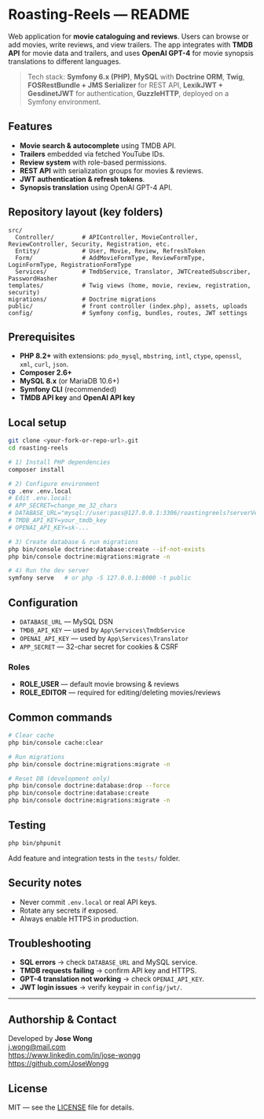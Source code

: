 # Roasting-Reels — README

Web application for **movie cataloguing and reviews**. Users can browse or add movies, write reviews, and view trailers. The app integrates with **TMDB API** for movie data and trailers, and uses **OpenAI GPT-4** for movie synopsis translations to different languages.

> Tech stack: **Symfony 6.x (PHP)**, **MySQL** with **Doctrine ORM**, **Twig**, **FOSRestBundle + JMS Serializer** for REST API, **LexikJWT + GesdinetJWT** for authentication, **GuzzleHTTP**, deployed on a Symfony environment.

## Features

- **Movie search & autocomplete** using TMDB API.  
- **Trailers** embedded via fetched YouTube IDs.  
- **Review system** with role-based permissions.  
- **REST API** with serialization groups for movies & reviews.  
- **JWT authentication & refresh tokens**.  
- **Synopsis translation** using OpenAI GPT-4 API.  

## Repository layout (key folders)

```
src/
  Controller/        # APIController, MovieController, ReviewController, Security, Registration, etc.
  Entity/            # User, Movie, Review, RefreshToken
  Form/              # AddMovieFormType, ReviewFormType, LoginFormType, RegistrationFormType
  Services/          # TmdbService, Translator, JWTCreatedSubscriber, PasswordHasher
templates/           # Twig views (home, movie, review, registration, security)
migrations/          # Doctrine migrations
public/              # front controller (index.php), assets, uploads
config/              # Symfony config, bundles, routes, JWT settings
```

## Prerequisites

- **PHP 8.2+** with extensions: `pdo_mysql`, `mbstring`, `intl`, `ctype`, `openssl`, `xml`, `curl`, `json`.  
- **Composer 2.6+**  
- **MySQL 8.x** (or MariaDB 10.6+)  
- **Symfony CLI** (recommended)  
- **TMDB API key** and **OpenAI API key**  

## Local setup

```bash
git clone <your-fork-or-repo-url>.git
cd roasting-reels

# 1) Install PHP dependencies
composer install

# 2) Configure environment
cp .env .env.local
# Edit .env.local:
# APP_SECRET=change_me_32_chars
# DATABASE_URL="mysql://user:pass@127.0.0.1:3306/roastingreels?serverVersion=8.0"
# TMDB_API_KEY=your_tmdb_key
# OPENAI_API_KEY=sk-...

# 3) Create database & run migrations
php bin/console doctrine:database:create --if-not-exists
php bin/console doctrine:migrations:migrate -n

# 4) Run the dev server
symfony serve   # or php -S 127.0.0.1:8000 -t public
```

## Configuration

- `DATABASE_URL` — MySQL DSN  
- `TMDB_API_KEY` — used by `App\Services\TmdbService`  
- `OPENAI_API_KEY` — used by `App\Services\Translator`  
- `APP_SECRET` — 32-char secret for cookies & CSRF  

### Roles

- **ROLE_USER** — default movie browsing & reviews  
- **ROLE_EDITOR** — required for editing/deleting movies/reviews  

## Common commands

```bash
# Clear cache
php bin/console cache:clear

# Run migrations
php bin/console doctrine:migrations:migrate -n

# Reset DB (development only)
php bin/console doctrine:database:drop --force
php bin/console doctrine:database:create
php bin/console doctrine:migrations:migrate -n
```

## Testing

```bash
php bin/phpunit
```

Add feature and integration tests in the `tests/` folder.

## Security notes

- Never commit `.env.local` or real API keys.  
- Rotate any secrets if exposed.  
- Always enable HTTPS in production.  

## Troubleshooting

- **SQL errors** → check `DATABASE_URL` and MySQL service.  
- **TMDB requests failing** → confirm API key and HTTPS.  
- **GPT-4 translation not working** → check `OPENAI_API_KEY`.  
- **JWT login issues** → verify keypair in `config/jwt/`.  

---

## Authorship & Contact
Developed by **Jose Wong**  
j.wong@mail.com  
https://www.linkedin.com/in/jose-wongg  
https://github.com/JoseWongg  

## License
MIT — see the [LICENSE](LICENSE) file for details.
